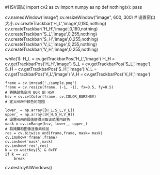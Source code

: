 #HSV调试
import cv2 as cv
import numpy as np
def nothing(x):
    pass

cv.namedWindow('image')
cv.resizeWindow("image", 600, 300)  # 设置窗口大小
cv.createTrackbar('H_L','image',0,180,nothing)
cv.createTrackbar('H_H','image',0,180,nothing)
cv.createTrackbar('S_L','image',0,255,nothing)
cv.createTrackbar('S_H','image',0,255,nothing)
cv.createTrackbar('V_L','image',0,255,nothing)
cv.createTrackbar('V_H','image',0,255,nothing)

while(1):
    H_L = cv.getTrackbarPos('H_L','image')
    H_H = cv.getTrackbarPos('H_H','image')
    S_L = cv.getTrackbarPos('S_L','image')
    S_H = cv.getTrackbarPos('S_H','image')
    V_L = cv.getTrackbarPos('V_L','image')
    V_H = cv.getTrackbarPos('V_H','image')
    
    frame = cv.imread('./sample.png')
    frame = cv.resize(frame, (-1, -1), fx=0.5, fy=0.5)
    # 转换颜色空间 BGR 到 HSV
    hsv = cv.cvtColor(frame, cv.COLOR_BGR2HSV)
    # 定义HSV中颜色的范围
    
    lower_ = np.array([H_L,S_L,V_L])
    upper_ = np.array([H_H,S_H,V_H])
    # 设置HSV的阈值使得只取该范围内颜色
    mask = cv.inRange(hsv, lower_, upper_)
    # 将掩膜和图像逐像素相加
    res = cv.bitwise_and(frame,frame, mask= mask)
    cv.imshow('frame',frame)
    cv.imshow('mask',mask)
    cv.imshow('res',res)
    k = cv.waitKey(5) & 0xFF
    if k == 27:
        break
        
cv.destroyAllWindows()